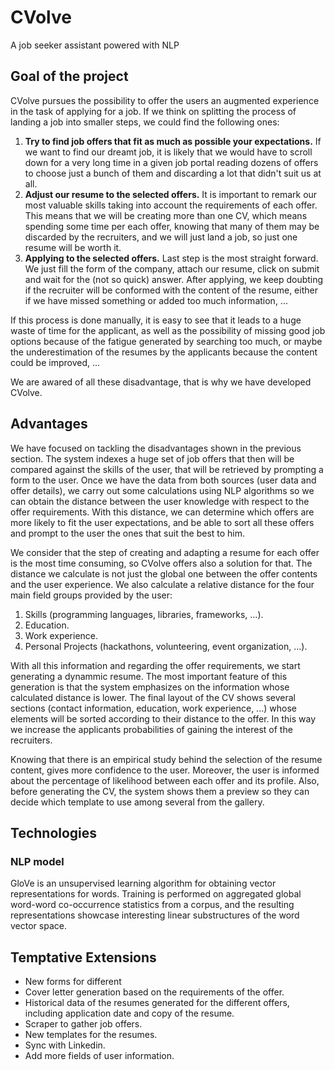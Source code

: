 # CVolve
A job seeker assistant powered with NLP

## Goal of the project

CVolve pursues the possibility to offer the users an augmented experience in the task of applying for a job. If we think on splitting the process of landing a job into smaller steps, we could find the following ones:

1. **Try to find job offers that fit as much as possible your expectations.** If we want to find our dreamt job, it is likely that we would have to scroll down for a very long time in a given job portal reading dozens of offers to choose just a bunch of them and discarding a lot that didn't suit us at all.
2. **Adjust our resume to the selected offers.** It is important to remark our most valuable skills taking into account the requirements of each offer. This means that we will be creating more than one CV, which means spending some time per each offer, knowing that many of them may be discarded by the recruiters, and we will just land a job, so just one resume will be worth it.
3. **Applying to the selected offers.** Last step is the most straight forward. We just fill the form of the company, attach our resume, click on submit and wait for the (not so quick) answer. After applying, we keep doubting if the recruiter will be conformed with the content of the resume, either if we have missed something or added too much information, ...

If this process is done manually, it is easy to see that it leads to a huge waste of time for the applicant, as well as the possibility of missing good job options because of the fatigue generated by searching too much, or maybe the underestimation of the resumes by the applicants because the content could be improved, ...

We are awared of all these disadvantage, that is why we have developed CVolve.


## Advantages

We have focused on tackling the disadvantages shown in the previous section. The system indexes a huge set of job offers that then will be compared against the skills of the user, that will be retrieved by prompting a form to the user. Once we have the data from both sources (user data and offer details), we carry out some calculations using NLP algorithms so we can obtain the distance between the user knowledge with respect to the offer requirements. With this distance, we can determine which offers are more likely to fit the user expectations, and be able to sort all these offers and prompt to the user the ones that suit the best to him.

We consider that the step of creating and adapting a resume for each offer is the most time consuming, so CVolve offers also a solution for that. The distance we calculate is not just the global one between the offer contents and the user experience. We also calculate a relative distance for the four main field groups provided by the user:

1. Skills (programming languages, libraries, frameworks, ...).
2. Education.
3. Work experience.
4. Personal Projects (hackathons, volunteering, event organization, ...).

With all this information and regarding the offer requirements, we start generating a dynammic resume. The most important feature of this generation is that the system emphasizes on the information whose calculated distance is lower. The final layout of the CV shows several sections (contact information, education, work experience, ...) whose elements will be sorted according to their distance to the offer. In this way we increase the applicants probabilities of gaining the interest of the recruiters.

Knowing that there is an empirical study behind the selection of the resume content, gives more confidence to the user. Moreover, the user is informed about the percentage of likelihood between each offer and its profile. Also, before generating the CV, the system shows them a preview so they can decide which template to use among several from the gallery.

## Technologies

### NLP model

GloVe is an unsupervised learning algorithm for obtaining vector representations for words. Training is performed on aggregated global word-word co-occurrence statistics from a corpus, and the resulting representations showcase interesting linear substructures of the word vector space.


## Temptative Extensions

- New forms for different 
- Cover letter generation based on the requirements of the offer.
- Historical data of the resumes generated for the different offers, including application date and copy of the resume.
- Scraper to gather job offers.
- New templates for the resumes.
- Sync with Linkedin.
- Add more fields of user information.